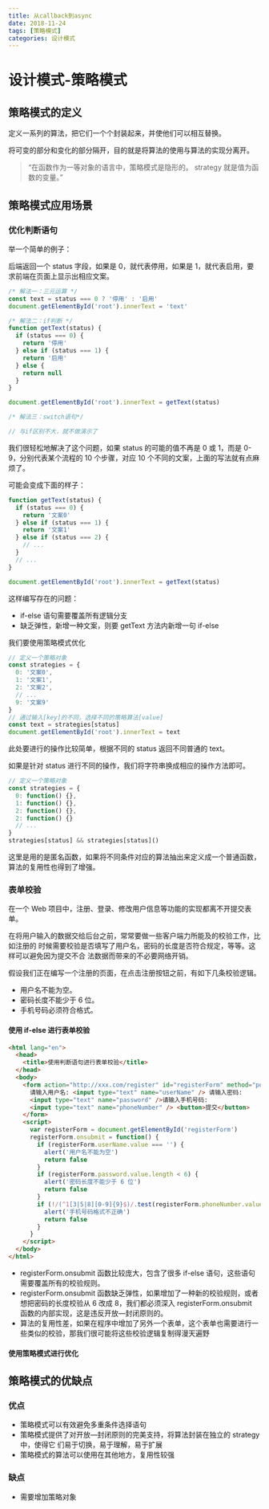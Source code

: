 ```yaml
---
title: 从callback到async
date: 2018-11-24
tags: [策略模式]
categories: 设计模式
---
```


# 设计模式-策略模式

## 策略模式的定义

定义一系列的算法，把它们一个个封装起来，并使他们可以相互替换。

将可变的部分和变化的部分隔开，目的就是将算法的使用与算法的实现分离开。

> “在函数作为一等对象的语言中，策略模式是隐形的。 strategy 就是值为函数的变量。”

## 策略模式应用场景

### 优化判断语句

举一个简单的例子：

后端返回一个 status 字段，如果是 0，就代表停用，如果是 1，就代表启用，要求前端在页面上显示出相应文案。

```js
/* 解法一：三元运算 */
const text = status === 0 ? '停用' : '启用'
document.getElementById('root').innerText = 'text'

/* 解法二：if判断 */
function getText(status) {
  if (status === 0) {
    return '停用'
  } else if (status === 1) {
    return '启用'
  } else {
    return null
  }
}

document.getElementById('root').innerText = getText(status)

/* 解法三：switch语句*/

// 与if区别不大，就不做演示了
```

我们很轻松地解决了这个问题，如果 status 的可能的值不再是 0 或 1，而是 0-9，分别代表某个流程的 10 个步骤，对应 10 个不同的文案，上面的写法就有点麻烦了。

可能会变成下面的样子：

```js
function getText(status) {
  if (status === 0) {
    return '文案0'
  } else if (status === 1) {
    return '文案1'
  } else if (status === 2) {
    // ...
  }
  // ...
}

document.getElementById('root').innerText = getText(status)
```

这样编写存在的问题：

- if-else 语句需要覆盖所有逻辑分支
- 缺乏弹性，新增一种文案，则要 getText 方法内新增一句 if-else

我们要使用策略模式优化

```js
// 定义一个策略对象
const strategies = {
  0: '文案0',
  1: '文案1',
  2: '文案2',
  // ...
  9: '文案9'
}
// 通过输入[key]的不同，选择不同的策略算法[value]
const text = strategies[status]
document.getElementById('root').innerText = text
```

此处要进行的操作比较简单，根据不同的 status 返回不同普通的 text。

如果是针对 status 进行不同的操作，我们将字符串换成相应的操作方法即可。

```js
// 定义一个策略对象
const strategies = {
  0: function() {},
  1: function() {},
  2: function() {},
  2: function() {}
  // ...
}
strategies[status] && strategies[status]()
```

这里是用的是匿名函数，如果将不同条件对应的算法抽出来定义成一个普通函数，算法的复用性也得到了增强。

### 表单校验

在一个 Web 项目中，注册、登录、修改用户信息等功能的实现都离不开提交表单。

在将用户输入的数据交给后台之前，常常要做一些客户端力所能及的校验工作，比如注册的 时候需要校验是否填写了用户名，密码的长度是否符合规定，等等。这样可以避免因为提交不合 法数据而带来的不必要网络开销。

假设我们正在编写一个注册的页面，在点击注册按钮之前，有如下几条校验逻辑。

- 用户名不能为空。
- 密码长度不能少于 6 位。
- 手机号码必须符合格式。

#### 使用 if-else 进行表单校验

```html
<html lang="en">
  <head>
    <title>使用判断语句进行表单校验</title>
  </head>
  <body>
    <form action="http://xxx.com/register" id="registerForm" method="post">
      请输入用户名: <input type="text" name="userName" /> 请输入密码:
      <input type="text" name="password" />请输入手机号码:
      <input type="text" name="phoneNumber" /> <button>提交</button>
    </form>
    <script>
      var registerForm = document.getElementById('registerForm')
      registerForm.onsubmit = function() {
        if (registerForm.userName.value === '') {
          alert('用户名不能为空')
          return false
        }
        if (registerForm.password.value.length < 6) {
          alert('密码长度不能少于 6 位')
          return false
        }
        if (!/(^1[3|5|8][0-9]{9}$)/.test(registerForm.phoneNumber.value)) {
          alert('手机号码格式不正确')
          return false
        }
      }
    </script>
  </body>
</html>
```

- registerForm.onsubmit 函数比较庞大，包含了很多 if-else 语句，这些语句需要覆盖所有的校验规则。
- registerForm.onsubmit 函数缺乏弹性，如果增加了一种新的校验规则，或者想把密码的长度校验从 6 改成 8，我们都必须深入 registerForm.onsubmit 函数的内部实现，这是违反开放—封闭原则的。
- 算法的复用性差，如果在程序中增加了另外一个表单，这个表单也需要进行一些类似的校验，那我们很可能将这些校验逻辑复制得漫天遍野

#### 使用策略模式进行优化

## 策略模式的优缺点

### 优点

- 策略模式可以有效避免多重条件选择语句
- 策略模式提供了对开放—封闭原则的完美支持，将算法封装在独立的 strategy 中，使得它
  们易于切换，易于理解，易于扩展
- 策略模式的算法可以使用在其他地方，复用性较强

### 缺点

- 需要增加策略对象
